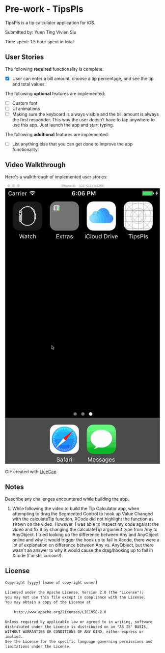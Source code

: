 # Pre-work - TipsPls

TipsPls is a tip calculator application for iOS.

Submitted by: Yuen Ting Vivien Siu

Time spent: 1.5 hour spent in total

## User Stories

The following **required** functionality is complete:
* [X] User can enter a bill amount, choose a tip percentage, and see the tip and total values.

The following **optional** features are implemented:
* [ ] Custom font
* [ ] UI animations
* [ ] Making sure the keyboard is always visible and the bill amount is always the first responder. This way the user doesn't have to tap anywhere to use this app. Just launch the app and start typing.

The following **additional** features are implemented:

- [ ] List anything else that you can get done to improve the app functionality!

## Video Walkthrough 

Here's a walkthrough of implemented user stories:

<a href="TipsPls_Demo_Basic.gif" target="_blank"><img src='TipsPls_Demo_Basic.gif' title='Video Walkthrough' width='' alt='Video Walkthrough' /></a>

GIF created with [LiceCap](http://www.cockos.com/licecap/).

## Notes

Describe any challenges encountered while building the app.

1) While following the video to build the Tip Calculator app, when attempting to drag the Segmented Control to hook up Value Changed with the calculateTip function, XCode did not highlight the function as shown on the video.  However, I was able to inspect my code against the video and fix it by changing the calculateTip argument type from Any to AnyObject.  I tried looking up the difference between Any and AnyObject online and why it would trigger the hook up to fail in Xcode, there were a lot of explanation on difference between Any vs. AnyObject, but there wasn't an answer to why it would cause the drag/hooking up to fail in Xcode (I'm still curious!).

## License

    Copyright [yyyy] [name of copyright owner]

    Licensed under the Apache License, Version 2.0 (the "License");
    you may not use this file except in compliance with the License.
    You may obtain a copy of the License at

        http://www.apache.org/licenses/LICENSE-2.0

    Unless required by applicable law or agreed to in writing, software
    distributed under the License is distributed on an "AS IS" BASIS,
    WITHOUT WARRANTIES OR CONDITIONS OF ANY KIND, either express or implied.
    See the License for the specific language governing permissions and
    limitations under the License.
